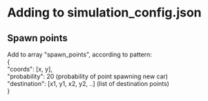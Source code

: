 # Adding to simulation_config.json
## Spawn points
Add to array "spawn_points", according to pattern:<br>
{<br>
    "coords": [x, y],<br>
    "probability": 20 (probability of point spawning new car)<br>
    "destination": [x1, y1, x2, y2, ..] (list of destination points)<br> 
}
